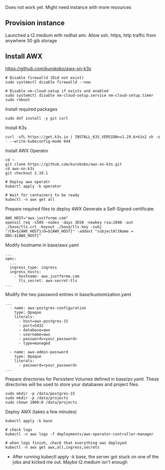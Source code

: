 Does not work yet. Might need instance with more resources

**Provision instance**
-----------------------------------
Launched a t2.medium with redhat ami. Allow ssh, https, http traffic from anywhere
30 gib storage

**Install AWX**
-----------------------------------
https://github.com/kurokobo/awx-on-k3s

```
# Disable firewalld (Did not exist)
sudo systemctl disable firewalld --now

# Disable nm-cloud-setup if exists and enabled
sudo systemctl disable nm-cloud-setup.service nm-cloud-setup.timer
sudo reboot
```
Install required packages
```
sudo dnf install -y git curl
```
Install K3s
```
curl -sfL https://get.k3s.io | INSTALL_K3S_VERSION=v1.29.6+k3s2 sh -s - --write-kubeconfig-mode 644
```
Install AWX Operator
```
cd ~
git clone https://github.com/kurokobo/awx-on-k3s.git
cd awx-on-k3s
git checkout 2.19.1

# Deploy awx operatr
kubectl apply -k operator

# Wait for containers to be ready
kubectl -n awx get all
```

Prepare required files to deploy AWX
Generate a Self-Signed certificate.
```
AWX_HOST="awx.justforme.com"
openssl req -x509 -nodes -days 3650 -newkey rsa:2048 -out ./base/tls.crt -keyout ./base/tls.key -subj "/CN=${AWX_HOST}/O=${AWX_HOST}" -addext "subjectAltName = DNS:${AWX_HOST}"

```
Modify hostname in base/awx.yaml
```
...
spec:
  ...
  ingress_type: ingress
  ingress_hosts:
    - hostname: awx.justforme.com
      tls_secret: awx-secret-tls
...
```
Modify the two password entries in base/kustomization.yaml
```
...
  - name: awx-postgres-configuration
    type: Opaque
    literals:
      - host=awx-postgres-15
      - port=5432
      - database=awx
      - username=awx
      - password=<your_password>
      - type=managed

  - name: awx-admin-password
    type: Opaque
    literals:
      - password=<your_password>
...
```
Prepare directories for Persistent Volumes defined in base/pv.yaml. These directories will be used to store your databases and project files.
```
sudo mkdir -p /data/postgres-15
sudo mkdir -p /data/projects
sudo chown 1000:0 /data/projects
```
Deploy AWX (takes a few minutes)
```
kubectl apply -k base

# check logs
kubectl -n awx logs -f deployments/awx-operator-controller-manager

# when logs finish, check that everything was deployed
kubectl -n awx get awx,all,ingress,secrets
```

 - After running kubectl apply -k base, the server got stuck on one of the jobs and kicked me out. Maybe t2.medium isn't enough